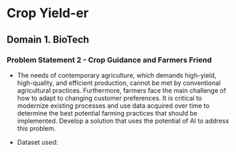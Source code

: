 # Crop Yield-er
## Domain 1. BioTech
### Problem Statement 2 - Crop Guidance and Farmers Friend

* The needs of contemporary agriculture, which demands high-yield, high-quality, and efficient production, cannot be met by conventional agricultural practices. Furthermore, farmers face the main challenge of how to adapt to changing customer preferences. It is critical to modernize existing processes and use data acquired over time to determine the best potential farming practices that should be implemented. Develop a solution that uses the potential of AI to address this problem.

* Dataset used:

